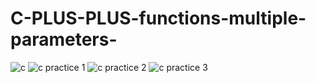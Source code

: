 # C-PLUS-PLUS-functions-multiple-parameters-
![c](https://cloud.githubusercontent.com/assets/13667918/9157457/69f2b722-3ecc-11e5-8fa0-a501c133bbe1.jpg)
![c practice 1](https://cloud.githubusercontent.com/assets/13667918/9157459/6d4a89fe-3ecc-11e5-9603-014d36b1bdd3.jpg)
![c practice 2](https://cloud.githubusercontent.com/assets/13667918/9157458/6d4a9444-3ecc-11e5-8618-908144e0b7f8.jpg)
![c practice 3](https://cloud.githubusercontent.com/assets/13667918/9157460/6d4cb86e-3ecc-11e5-8c5a-4d29d310cfeb.jpg)
